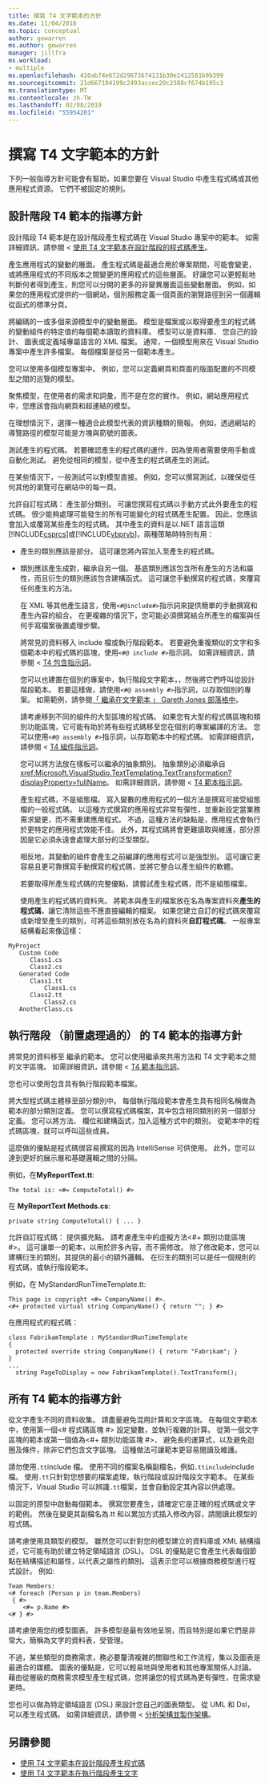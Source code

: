```yaml
---
title: 撰寫 T4 文字範本的方針
ms.date: 11/04/2016
ms.topic: conceptual
author: gewarren
ms.author: gewarren
manager: jillfra
ms.workload:
- multiple
ms.openlocfilehash: 410ab74e672d29673674131b30e2412581b9b399
ms.sourcegitcommit: 21d667104199c2493accec20c2388cf674b195c3
ms.translationtype: MT
ms.contentlocale: zh-TW
ms.lasthandoff: 02/08/2019
ms.locfileid: "55954201"
---
```

# <a name="guidelines-for-writing-t4-text-templates"></a>撰寫 T4 文字範本的方針
下列一般指導方針可能會有幫助，如果您要在 Visual Studio 中產生程式碼或其他應用程式資源。 它們不被固定的規則。

## <a name="guidelines-for-design-time-t4-templates"></a>設計階段 T4 範本的指導方針
 設計階段 T4 範本是在設計階段產生程式碼在 Visual Studio 專案中的範本。 如需詳細資訊，請參閱 <<c0> [ 使用 T4 文字範本在設計階段的程式碼產生](../modeling/design-time-code-generation-by-using-t4-text-templates.md)。

 產生應用程式的變動的層面。
產生程式碼是最適合用於專案期間，可能會變更，或將應用程式的不同版本之間變更的應用程式的這些層面。 好讓您可以更輕鬆地判斷何者得到產生，則您可以分開的更多的非變異層面這些變動層面。 例如，如果您的應用程式提供的一個網站，個別服務定義一個頁面的瀏覽路徑到另一個邏輯從函式的標準分頁。

 將編碼的一或多個來源模型中的變動層面。
模型是檔案或以取得要產生的程式碼的變動組件的特定值的每個範本讀取的資料庫。 模型可以是資料庫、 您自己的設計、 圖表或定義域專屬語言的 XML 檔案。 通常，一個模型用來在 Visual Studio 專案中產生許多檔案。 每個檔案是從另一個範本產生。

 您可以使用多個模型專案中。 例如，您可以定義網頁和頁面的版面配置的不同模型之間的巡覽的模型。

 聚焦模型，在使用者的需求和詞彙，而不是在您的實作。
例如，網站應用程式中，您應該會指向網頁和超連結的模型。

 在理想情況下，選擇一種適合此模型代表的資訊種類的簡報。 例如，透過網站的導覽路徑的模型可能是方塊與箭號的圖表。

 測試產生的程式碼。
若要確認產生的程式碼的運作，因為使用者需要使用手動或自動化測試。 避免從相同的模型，從中產生的程式碼產生的測試。

 在某些情況下，一般測試可以對模型直接。 例如，您可以撰寫測試，以確保從任何其他的瀏覽可在網站中的每一頁。

 允許自訂程式碼： 產生部分類別。
可讓您撰寫程式碼以手動方式此外要產生的程式碼。 很少能夠處理可能發生的所有可能變化的程式碼產生配置。 因此，您應該會加入或覆寫某些產生的程式碼。 其中產生的資料是以.NET 語言這類[!INCLUDE[csprcs](../data-tools/includes/csprcs_md.md)]或[!INCLUDE[vbprvb](../code-quality/includes/vbprvb_md.md)]，兩種策略時特別有用：

- 產生的類別應該是部分。 這可讓您將內容加入至產生的程式碼。

- 類別應該產生成對，繼承自另一個。 基底類別應該包含所有產生的方法和屬性，而且衍生的類別應該包含建構函式。 這可讓您手動撰寫的程式碼，來覆寫任何產生的方法。

  在 XML 等其他產生語言，使用`<#@include#>`指示詞來提供簡單的手動撰寫和產生內容的組合。 在更複雜的情況下，您可能必須撰寫結合所產生的檔案與任何手寫檔案後置處理步驟。

  將常見的資料移入 include 檔或執行階段範本。
  若要避免重複類似的文字和多個範本中的程式碼的區塊，使用`<#@ include #>`指示詞。 如需詳細資訊，請參閱 < [T4 包含指示詞](../modeling/t4-include-directive.md)。

  您可以也建置在個別的專案中，執行階段文字範本，，然後將它們呼叫從設計階段範本。 若要這樣做，請使用`<#@ assembly #>`指示詞，以存取個別的專案。 如需範例，請參閱[「 繼承在文字範本 」 Gareth Jones 部落格中](http://go.microsoft.com/fwlink/?LinkId=208373)。

  請考慮移到不同的組件的大型區塊的程式碼。
  如果您有大型的程式碼區塊和類別功能區塊，它可能有助於將有些程式碼移至您在個別的專案編譯的方法。 您可以使用`<#@ assembly #>`指示詞，以存取範本中的程式碼。 如需詳細資訊，請參閱 < [T4 組件指示詞](../modeling/t4-assembly-directive.md)。

  您可以將方法放在樣板可以繼承的抽象類別。 抽象類別必須繼承自<xref:Microsoft.VisualStudio.TextTemplating.TextTransformation?displayProperty=fullName>。 如需詳細資訊，請參閱 < [T4 範本指示詞](../modeling/t4-template-directive.md)。

  產生程式碼，不是組態檔。
  寫入變數的應用程式的一個方法是撰寫可接受組態檔的一般程式碼。 以這種方式撰寫的應用程式非常有彈性，並重新設定當業務需求變更，而不需重建應用程式。 不過，這種方法的缺點是，應用程式會執行於更特定的應用程式效能不佳。 此外，其程式碼將會更難讀取與維護，部分原因是它必須永遠會處理大部分的泛型類型。

  相反地，其變動的組件會產生之前編譯的應用程式可以是強型別。 這可讓它更容易且更可靠撰寫手動撰寫的程式碼，並將它整合以產生組件的軟體。

  若要取得所產生程式碼的完整優點，請嘗試產生程式碼，而不是組態檔案。

  使用產生的程式碼的資料夾。
  將範本與產生的檔案放在名為專案資料夾**產生的程式碼**，讓它清除這些不應直接編輯的檔案。 如果您建立自訂的程式碼來覆寫或新增至產生的類別，可將這些類別放在名為的資料夾**自訂程式碼**。 一般專案結構看起來像這樣：

```
MyProject
   Custom Code
      Class1.cs
      Class2.cs
   Generated Code
      Class1.tt
          Class1.cs
      Class2.tt
          Class2.cs
   AnotherClass.cs
```

## <a name="guidelines-for-run-time-preprocessed-t4-templates"></a>執行階段 （前置處理過的） 的 T4 範本的指導方針
 將常見的資料移至 繼承的範本。
您可以使用繼承來共用方法和 T4 文字範本之間的文字區塊。 如需詳細資訊，請參閱 < [T4 範本指示詞](../modeling/t4-template-directive.md)。

 您也可以使用包含具有執行階段範本檔案。

 將大型程式碼主體移至部分類別中。
每個執行階段範本會產生具有相同名稱做為範本的部分類別定義。 您可以撰寫程式碼檔案，其中包含相同類別的另一個部分定義。 您可以將方法、 欄位和建構函式，加入這種方式中的類別。 從範本中的程式碼區塊，就可以呼叫這些成員。

 這麼做的優點是程式碼很容易撰寫的因為 IntelliSense 可供使用。 此外，您可以達到更好的展示層和基礎邏輯之間的分隔。

 例如，在**MyReportText.tt**:

 `The total is: <#= ComputeTotal() #>`

 在  **MyReportText Methods.cs**:

 `private string ComputeTotal() { ... }`

 允許自訂程式碼： 提供擴充點。
請考慮產生中的虛擬方法\<#+ 類別功能區塊 #>。 這可讓單一的範本，以用於許多內容，而不需修改。 除了修改範本，您可以建構衍生的類別，其提供的最小的額外邏輯。 在衍生的類別可以是任一個規則的程式碼，或執行階段範本。

 例如，在 MyStandardRunTimeTemplate.tt:

```
This page is copyright <#= CompanyName() #>.
<#+ protected virtual string CompanyName() { return ""; } #>
```

 在應用程式的程式碼：

```
class FabrikamTemplate : MyStandardRunTimeTemplate
{
  protected override string CompanyName() { return "Fabrikam"; }
}
...
  string PageToDisplay = new FabrikamTemplate().TextTransform();
```

## <a name="guidelines-for-all-t4-templates"></a>所有 T4 範本的指導方針
 從文字產生不同的資料收集。
請盡量避免混用計算和文字區塊。 在每個文字範本中，使用第一個\<# 程式碼區塊 #> 設定變數，並執行複雜的計算。 從第一個文字區塊的範本或第一個值為\<#+ 類別功能區塊 #>、 避免長的運算式，以及避免迴圈及條件，除非它們包含文字區塊。 這種做法可讓範本更容易閱讀及維護。

 請勿使用`.tt`include 檔。
使用不同的檔案名稱副檔名，例如`.ttinclude`include 檔。 使用`.tt`只針對您想要的檔案處理，執行階段或設計階段文字範本。 在某些情況下，Visual Studio 可以辨識`.tt`檔案，並會自動設定其內容以供處理。

 以固定的原型中啟動每個範本。
撰寫您要產生，請確定它是正確的程式碼或文字的範例。 然後在變更其副檔名為.tt 和以累加方式插入修改內容，請閱讀此模型的程式碼。

 請考慮使用具類型的模型。
雖然您可以針對您的模型建立的資料庫或 XML 結構描述，它可能有助於建立特定領域語言 (DSL)。 DSL 的優點是它會產生代表每個節點在結構描述和屬性，以代表之屬性的類別。 這表示您可以根據商務模型進行程式設計。 例如: 

```
Team Members:
<# foreach (Person p in team.Members)
 { #>
    <#= p.Name #>
<# } #>
```

 請考慮使用您的模型圖表。
許多模型是最有效地呈現，而且特別是如果它們是非常大，簡稱為文字的資料表，受管理。

 不過，某些類型的商務需求，務必要釐清複雜的關聯性和工作流程，集以及圖表是最適合的媒體。 圖表的優點是，它可以輕易地與使用者和其他專案關係人討論。 藉由從層級的商務需求模型產生程式碼，您將讓您的程式碼為更有彈性，在需求變更時。

 您也可以做為特定領域語言 (DSL) 來設計您自己的圖表類型。 從 UML 和 Dsl，可以產生程式碼。 如需詳細資訊，請參閱 <<c0> [ 分析架構並製作架構](../modeling/analyze-and-model-your-architecture.md)。

## <a name="see-also"></a>另請參閱

- [使用 T4 文字範本在設計階段產生程式碼](../modeling/design-time-code-generation-by-using-t4-text-templates.md)
- [使用 T4 文字範本在執行階段產生文字](../modeling/run-time-text-generation-with-t4-text-templates.md)
